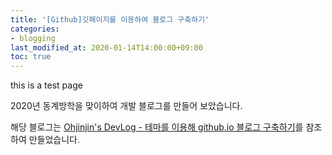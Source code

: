 ```yaml
---
title: '[Github]깃페이지를 이용하여 블로그 구축하기'
categories:
- blogging
last_modified_at: 2020-01-14T14:00:00+09:00
toc: true
---
```


this is a test page

2020년 동계방학을 맞이하여 개발 블로그를 만들어 보았습니다.

해당 블로그는 [Ohjinjin's DevLog - 테마를 이용해 github.io 블로그 구축하기](https://ohjinjin.github.io/blogging/blog/#%EC%9B%90%EA%B2%A9-%EB%A0%88%ED%8F%AC%EC%A7%80%ED%86%A0%EB%A6%AC-%EC%83%9D%EC%84%B1)를 참조하여 만들었습니다.

